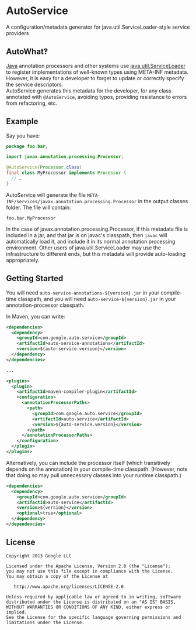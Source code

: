 # AutoService

A configuration/metadata generator for java.util.ServiceLoader-style service
providers

## AutoWhat‽

[Java][java] annotation processors and other systems use
[java.util.ServiceLoader][sl] to register implementations of well-known types
using META-INF metadata. However, it is easy for a developer to forget to update
or correctly specify the service descriptors. \
AutoService generates this metadata for the developer, for any class annotated
with `@AutoService`, avoiding typos, providing resistance to errors from
refactoring, etc.

## Example

Say you have:

```java
package foo.bar;

import javax.annotation.processing.Processor;

@AutoService(Processor.class)
final class MyProcessor implements Processor {
  // …
}
```

AutoService will generate the file
`META-INF/services/javax.annotation.processing.Processor` in the output classes
folder. The file will contain:

```
foo.bar.MyProcessor
```

In the case of javax.annotation.processing.Processor, if this metadata file is
included in a jar, and that jar is on javac's classpath, then `javac` will
automatically load it, and include it in its normal annotation processing
environment. Other users of java.util.ServiceLoader may use the infrastructure
to different ends, but this metadata will provide auto-loading appropriately.

## Getting Started

You will need `auto-service-annotations-${version}.jar` in your compile-time
classpath, and you will need `auto-service-${version}.jar` in your
annotation-processor classpath.

In Maven, you can write:

```xml
<dependencies>
  <dependency>
    <groupId>com.google.auto.service</groupId>
    <artifactId>auto-service-annotations</artifactId>
    <version>${auto-service.version}</version>
  </dependency>
</dependencies>

...

<plugins>
  <plugin>
    <artifactId>maven-compiler-plugin</artifactId>
    <configuration>
      <annotationProcessorPaths>
        <path>
          <groupId>com.google.auto.service</groupId>
          <artifactId>auto-service</artifactId>
          <version>${auto-service.version}</version>
        </path>
      </annotationProcessorPaths>
    </configuration>
  </plugin>
</plugins>
```

Alternatively, you can include the processor itself (which transitively depends
on the annotation) in your compile-time classpath. (However, note that doing so
may pull unnecessary classes into your runtime classpath.)

```xml
<dependencies>
  <dependency>
    <groupId>com.google.auto.service</groupId>
    <artifactId>auto-service</artifactId>
    <version>${version}</version>
    <optional>true</optional>
  </dependency>
</dependencies>
```

## License

    Copyright 2013 Google LLC

    Licensed under the Apache License, Version 2.0 (the "License");
    you may not use this file except in compliance with the License.
    You may obtain a copy of the License at

       http://www.apache.org/licenses/LICENSE-2.0

    Unless required by applicable law or agreed to in writing, software
    distributed under the License is distributed on an "AS IS" BASIS,
    WITHOUT WARRANTIES OR CONDITIONS OF ANY KIND, either express or implied.
    See the License for the specific language governing permissions and
    limitations under the License.

[java]: https://en.wikipedia.org/wiki/Java_(programming_language)
[sl]: http://docs.oracle.com/javase/6/docs/api/java/util/ServiceLoader.html
